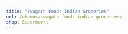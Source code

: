 ```yaml
---
title: "Swagath Foods Indian Groceries"
url: /okemos/swagath-foods-indian-groceries/
shop: Supermarkt
---
```

